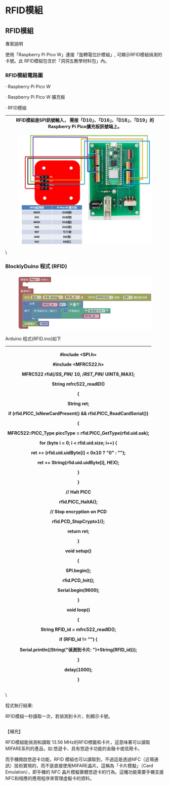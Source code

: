 # RFID模組

## RFID模組 <a href="#hlk169187139" id="hlk169187139"></a>

專案說明

使用「Raspberry Pi Pico W」連接「旋轉電位計模組」, 可顯示RFID模組偵測的卡號。此 RFID模組包含於「洞洞五教學材料包」內。

&#x20;

### RFID模組電路圖

·        Raspberry Pi Pico W

·        Raspberry Pi Pico W 擴充板

·        RFID模組

&#x20;

| RFID模組是SPI訊號輸入，  需接「D10」、「D16」、「D18」、「D19」的Raspberry Pi Pico擴充板訊號端上。 |
| -------------------------------------------------------------------- |

&#x20;

<figure><img src="../../.gitbook/assets/image.png" alt=""><figcaption></figcaption></figure>

\


### BlocklyDuino 程式 (RFID)&#x20;

<figure><img src="../../.gitbook/assets/image (1).png" alt=""><figcaption></figcaption></figure>

&#x20;

&#x20;Arduino 程式(RFID.ino)如下

| <p>#include &#x3C;SPI.h></p><p> </p><p>#include &#x3C;MFRC522.h></p><p> </p><p>MFRC522 rfid(/*SS_PIN*/ 10, /*RST_PIN*/ UINT8_MAX);</p><p> </p><p>String mfrc522_readID()</p><p>{</p><p>  String ret;</p><p>  if (rfid.PICC_IsNewCardPresent() &#x26;&#x26; rfid.PICC_ReadCardSerial())</p><p>  {</p><p>    MFRC522::PICC_Type piccType = rfid.PICC_GetType(rfid.uid.sak);</p><p> </p><p>    for (byte i = 0; i &#x3C; rfid.uid.size; i++) {</p><p>      ret += (rfid.uid.uidByte[i] &#x3C; 0x10 ? "0" : "");</p><p>      ret += String(rfid.uid.uidByte[i], HEX);</p><p>    }</p><p>  }</p><p> </p><p>  // Halt PICC</p><p>  rfid.PICC_HaltA();</p><p> </p><p>  // Stop encryption on PCD</p><p>  rfid.PCD_StopCrypto1();</p><p>  return ret;</p><p>}</p><p> </p><p>void setup()</p><p>{</p><p>  SPI.begin();</p><p>  rfid.PCD_Init();</p><p> </p><p>  Serial.begin(9600);</p><p>}</p><p> </p><p>void loop()</p><p>{</p><p>  String RFID_id = mfrc522_readID();</p><p>  if (RFID_id != "") {</p><p>    Serial.println((String("偵測到卡片: ")+String(RFID_id)));</p><p>  }</p><p>  delay(1000);</p><p>}</p> |
| ------------------------------------------------------------------------------------------------------------------------------------------------------------------------------------------------------------------------------------------------------------------------------------------------------------------------------------------------------------------------------------------------------------------------------------------------------------------------------------------------------------------------------------------------------------------------------------------------------------------------------------------------------------------------------------------------------------------------------------------------------------------------------------------------------------------------------------------------------------------------------------------------------------------------------------------------------------------------------------------------------------------------------------------------------------------------------------------------------ |

&#x20;

\


&#x20;

程式執行結果:

RFID模組一秒讀取一次，若偵測到卡片，則顯示卡號。

&#x20;

|   |   |
| - | - |

&#x20;

&#x20;

【補充】

RFID模組能偵測和讀取 13.56 MHz的RFID標籤和卡片，這意味著可以讀取 MIFARE系列的產品，如:悠遊卡、具有悠遊卡功能的金融卡或信用卡。

&#x20;

而手機開啟悠遊卡功能，RFID 模組也可以讀取到，不過這是透過NFC（近場通訊）技術實現的，而不是直接使用MIFARE晶片。這稱為「卡片模擬」（Card Emulation），即手機的 NFC 晶片模擬實體悠遊卡的行為。這種功能需要手機支援NFC和相應的應用程序來管理虛擬卡的資料。

&#x20;
